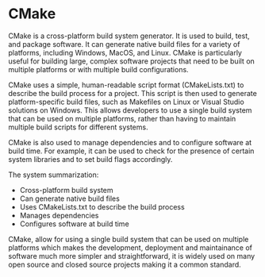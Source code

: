 # CMake
CMake is a cross-platform build system generator. It is used to build, test, and package software. It can generate native build files for a variety of platforms, including Windows, MacOS, and Linux. CMake is particularly useful for building large, complex software projects that need to be built on multiple platforms or with multiple build configurations.

CMake uses a simple, human-readable script format (CMakeLists.txt) to describe the build process for a project. This script is then used to generate platform-specific build files, such as Makefiles on Linux or Visual Studio solutions on Windows. This allows developers to use a single build system that can be used on multiple platforms, rather than having to maintain multiple build scripts for different systems.

CMake is also used to manage dependencies and to configure software at build time. For example, it can be used to check for the presence of certain system libraries and to set build flags accordingly.

The system summarization:

-   Cross-platform build system
-   Can generate native build files
-   Uses CMakeLists.txt to describe the build process
-   Manages dependencies
-   Configures software at build time

CMake, allow for using a single build system that can be used on multiple platforms which makes the development, deployment and maintainance of software much more simpler and straightforward, it is widely used on many open source and closed source projects making it a common standard.
